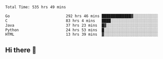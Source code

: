 <!--START_SECTION:waka-->

```txt
Total Time: 535 hrs 49 mins

Go                         292 hrs 46 mins █████████████▓░░░░░░░░░░░   54.56 %
C                          83 hrs 4 mins   ████░░░░░░░░░░░░░░░░░░░░░   15.48 %
Java                       37 hrs 23 mins  █▓░░░░░░░░░░░░░░░░░░░░░░░   06.97 %
Python                     24 hrs 53 mins  █░░░░░░░░░░░░░░░░░░░░░░░░   04.64 %
HTML                       13 hrs 39 mins  ▓░░░░░░░░░░░░░░░░░░░░░░░░   02.55 %
```

<!--END_SECTION:waka-->

## Hi there 👋

<!--
**prorok210/prorok210** is a ✨ _special_ ✨ repository because its `README.md` (this file) appears on your GitHub profile.

Here are some ideas to get you started:

- 🔭 I’m currently working on ...
- 🌱 I’m currently learning ...
- 👯 I’m looking to collaborate on ...
- 🤔 I’m looking for help with ...
- 💬 Ask me about ...
- 📫 How to reach me: ...
- 😄 Pronouns: ...
- ⚡ Fun fact: ...
-->

